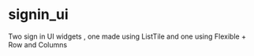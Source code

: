 # signin_ui

Two sign in UI widgets , one made using ListTile and one using Flexible + Row and Columns
